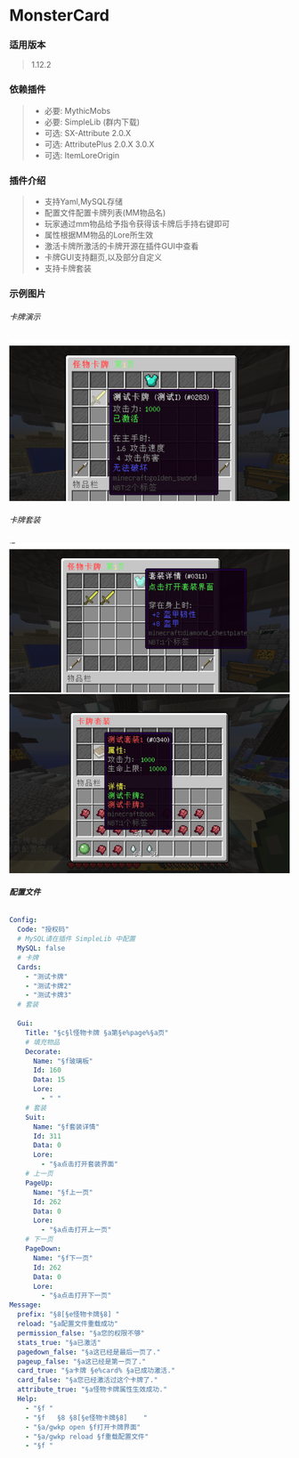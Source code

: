 # MonsterCard

### **适用版本**

> 1.12.2

### **依赖插件**

> - 必要: MythicMobs
> - 必要: SimpleLib (群内下载)
> - 可选: SX-Attribute 2.0.X
> - 可选: AttributePlus 2.0.X 3.0.X
> - 可选: ItemLoreOrigin

### **插件介绍**

> - 支持Yaml,MySQL存储
> - 配置文件配置卡牌列表(MM物品名)
> - 玩家通过mm物品给予指令获得该卡牌后手持右键即可
> - 属性根据MM物品的Lore所生效
> - 激活卡牌所激活的卡牌开源在插件GUI中查看
> - 卡牌GUI支持翻页,以及部分自定义
> - 支持卡牌套装

### **示例图片**

###### 卡牌演示
![](img/卡牌演示.png)
###### 卡牌套装
![](img/首页套装.png)
![](img/卡牌套装.png)

###### **配置文件**

```yaml
Config:
  Code: "授权码"
  # MySQL请在插件 SimpleLib 中配置
  MySQL: false
  # 卡牌
  Cards:
    - "测试卡牌"
    - "测试卡牌2"
    - "测试卡牌3"
  # 套装

  Gui:
    Title: "§c§l怪物卡牌 §a第§e%page%§a页"
    # 填充物品
    Decorate:
      Name: "§f玻璃板"
      Id: 160
      Data: 15
      Lore:
        - " "
    # 套装
    Suit:
      Name: "§f套装详情"
      Id: 311
      Data: 0
      Lore:
        - "§a点击打开套装界面"
    # 上一页
    PageUp:
      Name: "§f上一页"
      Id: 262
      Data: 0
      Lore:
        - "§a点击打开上一页"
    # 下一页
    PageDown:
      Name: "§f下一页"
      Id: 262
      Data: 0
      Lore:
        - "§a点击打开下一页"
Message:
  prefix: "§8[§e怪物卡牌§8] "
  reload: "§a配置文件重载成功"
  permission_false: "§a您的权限不够"
  stats_true: "§a已激活"
  pagedown_false: "§a这已经是最后一页了."
  pageup_false: "§a这已经是第一页了."
  card_true: "§a卡牌 §e%card% §a已成功激活."
  card_false: "§a您已经激活过这个卡牌了."
  attribute_true: "§a怪物卡牌属性生效成功."
  Help:
    - "§f "
    - "§f   §8 §8[§e怪物卡牌§8]    "
    - "§a/gwkp open §f打开卡牌界面"
    - "§a/gwkp reload §f重载配置文件"
    - "§f "
```
